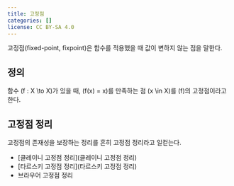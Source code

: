 ```yaml
---
title: 고정점
categories: []
license: CC BY-SA 4.0
---
```


고정점(fixed-point, fixpoint)은 함수를 적용했을 때 값이 변하지 않는 점을 말한다.

## 정의
함수 \(f : X \to X\)가 있을 때, \(f(x) = x\)를 만족하는 점 \(x \in X\)를 \(f\)의 고정점이라고 한다.

## 고정점 정리
고정점의 존재성을 보장하는 정리를 흔히 고정점 정리라고 일컫는다.

* [클레이니 고정점 정리](클레이니 고정점 정리)
* [타르스키 고정점 정리](타르스키 고정점 정리)
* 브라우어 고정점 정리
